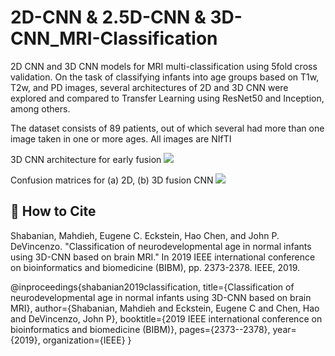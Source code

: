 # 2D-CNN & 2.5D-CNN & 3D-CNN_MRI-Classification
2D CNN and 3D CNN models for MRI multi-classification using 5fold cross validation.
On the task of classifying infants into age groups based on T1w, T2w, and PD images, several architectures of 2D and 3D CNN were explored and compared to Transfer Learning using ResNet50 and Inception, among others.

The dataset consists of 89 patients, out of which several had more than one image taken in one or more ages. All images are NIfTI


3D CNN architecture for early fusion
![](images/3D_fusion_model.jpg)



Confusion matrices for (a) 2D, (b) 3D fusion CNN
![](images/2D_3D_fusion_kfold.png)


## 🚀 How to Cite
Shabanian, Mahdieh, Eugene C. Eckstein, Hao Chen, and John P. DeVincenzo. "Classification of neurodevelopmental age in normal infants using 3D-CNN based on brain MRI." In 2019 IEEE international conference on bioinformatics and biomedicine (BIBM), pp. 2373-2378. IEEE, 2019.

@inproceedings{shabanian2019classification,
  title={Classification of neurodevelopmental age in normal infants using 3D-CNN based on brain MRI},
  author={Shabanian, Mahdieh and Eckstein, Eugene C and Chen, Hao and DeVincenzo, John P},
  booktitle={2019 IEEE international conference on bioinformatics and biomedicine (BIBM)},
  pages={2373--2378},
  year={2019},
  organization={IEEE}
}
